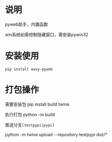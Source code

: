 # 说明
pyweb助手，内置函数

win系统如需控制隐藏窗口，需安装pywin32

# 安装使用
`pip install easy-pyweb`

# 打包操作
需要安装包
pip install build twine

执行打包
python -m build

推送分支`[testpypi|pypi]`

python -m twine upload --repository testpypi dist/*